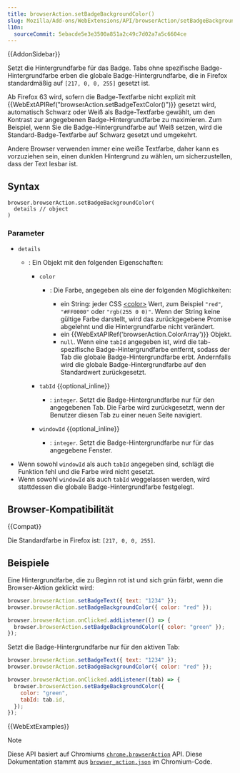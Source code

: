```yaml
---
title: browserAction.setBadgeBackgroundColor()
slug: Mozilla/Add-ons/WebExtensions/API/browserAction/setBadgeBackgroundColor
l10n:
  sourceCommit: 5ebacde5e3e3500a851a2c49c7d02a7a5c6604ce
---
```


{{AddonSidebar}}

Setzt die Hintergrundfarbe für das Badge. Tabs ohne spezifische Badge-Hintergrundfarbe erben die globale Badge-Hintergrundfarbe, die in Firefox standardmäßig auf `[217, 0, 0, 255]` gesetzt ist.

Ab Firefox 63 wird, sofern die Badge-Textfarbe nicht explizit mit {{WebExtAPIRef("browserAction.setBadgeTextColor()")}} gesetzt wird, automatisch Schwarz oder Weiß als Badge-Textfarbe gewählt, um den Kontrast zur angegebenen Badge-Hintergrundfarbe zu maximieren. Zum Beispiel, wenn Sie die Badge-Hintergrundfarbe auf Weiß setzen, wird die Standard-Badge-Textfarbe auf Schwarz gesetzt und umgekehrt.

Andere Browser verwenden immer eine weiße Textfarbe, daher kann es vorzuziehen sein, einen dunklen Hintergrund zu wählen, um sicherzustellen, dass der Text lesbar ist.

## Syntax

```js-nolint
browser.browserAction.setBadgeBackgroundColor(
  details // object
)
```

### Parameter

- `details`

  - : Ein Objekt mit den folgenden Eigenschaften:

    - `color`

      - : Die Farbe, angegeben als eine der folgenden Möglichkeiten:

        - ein String: jeder CSS [\<color>](/de/docs/Web/CSS/color_value) Wert, zum Beispiel `"red"`, `"#FF0000"` oder `"rgb(255 0 0)"`. Wenn der String keine gültige Farbe darstellt, wird das zurückgegebene Promise abgelehnt und die Hintergrundfarbe nicht verändert.
        - ein {{WebExtAPIRef('browserAction.ColorArray')}} Objekt.
        - `null`. Wenn eine `tabId` angegeben ist, wird die tab-spezifische Badge-Hintergrundfarbe entfernt, sodass der Tab die globale Badge-Hintergrundfarbe erbt. Andernfalls wird die globale Badge-Hintergrundfarbe auf den Standardwert zurückgesetzt.

    - `tabId` {{optional_inline}}
      - : `integer`. Setzt die Badge-Hintergrundfarbe nur für den angegebenen Tab. Die Farbe wird zurückgesetzt, wenn der Benutzer diesen Tab zu einer neuen Seite navigiert.
    - `windowId` {{optional_inline}}
      - : `integer`. Setzt die Badge-Hintergrundfarbe nur für das angegebene Fenster.

<!---->

- Wenn sowohl `windowId` als auch `tabId` angegeben sind, schlägt die Funktion fehl und die Farbe wird nicht gesetzt.
- Wenn sowohl `windowId` als auch `tabId` weggelassen werden, wird stattdessen die globale Badge-Hintergrundfarbe festgelegt.

## Browser-Kompatibilität

{{Compat}}

Die Standardfarbe in Firefox ist: `[217, 0, 0, 255]`.

## Beispiele

Eine Hintergrundfarbe, die zu Beginn rot ist und sich grün färbt, wenn die Browser-Aktion geklickt wird:

```js
browser.browserAction.setBadgeText({ text: "1234" });
browser.browserAction.setBadgeBackgroundColor({ color: "red" });

browser.browserAction.onClicked.addListener(() => {
  browser.browserAction.setBadgeBackgroundColor({ color: "green" });
});
```

Setzt die Badge-Hintergrundfarbe nur für den aktiven Tab:

```js
browser.browserAction.setBadgeText({ text: "1234" });
browser.browserAction.setBadgeBackgroundColor({ color: "red" });

browser.browserAction.onClicked.addListener((tab) => {
  browser.browserAction.setBadgeBackgroundColor({
    color: "green",
    tabId: tab.id,
  });
});
```

{{WebExtExamples}}

> [!NOTE]
> Diese API basiert auf Chromiums [`chrome.browserAction`](https://developer.chrome.com/docs/extensions/mv2/reference/browserAction#method-setBadgeBackgroundColor) API. Diese Dokumentation stammt aus [`browser_action.json`](https://chromium.googlesource.com/chromium/src/+/master/chrome/common/extensions/api/browser_action.json) im Chromium-Code.
